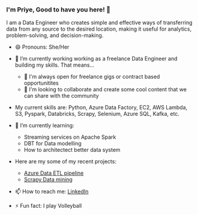 ### I'm Priye, Good to have you here! 👋

I am a Data Engineer who creates simple and effective ways of transferring data from any source to the desired location, making it useful for analytics, problem-solving, and decision-making.

- 😄 Pronouns: She/Her

- 🔭 I’m currently working working as a freelance Data Engineer and building my skills. That means...
    * 👯 I'm always open for freelance gigs or contract based opportunitites
    * 💬 I'm looking to collaborate and create some cool content that we can share with the community

- My current skills are:
Python, Azure Data Factory, EC2, AWS Lambda, S3, Pyspark, Databricks, Scrapy, Selenium, Azure SQL, Kafka, etc.


- 🌱 I’m currently learning:
    * Streaming services on Apache Spark
    * DBT for Data modelling
    * How to architectect better data system


- Here are my some of my recent projects:
  * <a href="https://github.com/priye-1/Azure_Data_ETL_pipeline">Azure Data ETL pipeline</a>
  * <a href="https://github.com/priye-1/scrapy-data-mining">Scrapy Data mining</a>


- 📫 How to reach me: <a href="https://www.linkedin.com/in/tamunopriye-dagogo-george-191175167/">LinkedIn</a>
- ⚡ Fun fact: I play Volleyball 

